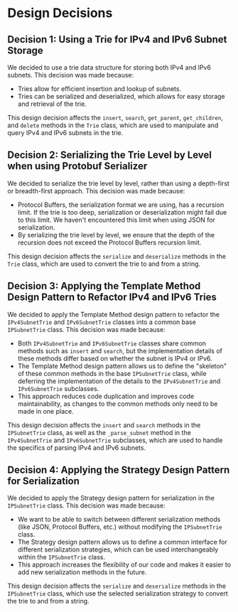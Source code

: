 # Design Decisions

## Decision 1: Using a Trie for IPv4 and IPv6 Subnet Storage

We decided to use a trie data structure for storing both IPv4 and IPv6 subnets. This decision was made because:

- Tries allow for efficient insertion and lookup of subnets.
- Tries can be serialized and deserialized, which allows for easy storage and retrieval of the trie.

This design decision affects the `insert`, `search`, `get_parent`, `get_children`, and `delete` methods in the `Trie` class, which are used to manipulate and query IPv4 and IPv6 subnets in the trie.

## Decision 2: Serializing the Trie Level by Level when using Protobuf Serializer

We decided to serialize the trie level by level, rather than using a depth-first or breadth-first approach. This decision was made because:

- Protocol Buffers, the serialization format we are using, has a recursion limit. If the trie is too deep, serialization or deserialization might fail due to this limit. We haven't encountered this limit when using JSON for serialization.
- By serializing the trie level by level, we ensure that the depth of the recursion does not exceed the Protocol Buffers recursion limit.

This design decision affects the `serialize` and `deserialize` methods in the `Trie` class, which are used to convert the trie to and from a string.

## Decision 3: Applying the Template Method Design Pattern to Refactor IPv4 and IPv6 Tries

We decided to apply the Template Method design pattern to refactor the `IPv4SubnetTrie` and `IPv6SubnetTrie` classes into a common base `IPSubnetTrie` class. This decision was made because:

- Both `IPv4SubnetTrie` and `IPv6SubnetTrie` classes share common methods such as `insert` and `search`, but the implementation details of these methods differ based on whether the subnet is IPv4 or IPv6.
- The Template Method design pattern allows us to define the "skeleton" of these common methods in the base `IPSubnetTrie` class, while deferring the implementation of the details to the `IPv4SubnetTrie` and `IPv6SubnetTrie` subclasses.
- This approach reduces code duplication and improves code maintainability, as changes to the common methods only need to be made in one place.

This design decision affects the `insert` and `search` methods in the `IPSubnetTrie` class, as well as the `_parse_subnet` method in the `IPv4SubnetTrie` and `IPv6SubnetTrie` subclasses, which are used to handle the specifics of parsing IPv4 and IPv6 subnets.

## Decision 4: Applying the Strategy Design Pattern for Serialization

We decided to apply the Strategy design pattern for serialization in the `IPSubnetTrie` class. This decision was made because:

- We want to be able to switch between different serialization methods (like JSON, Protocol Buffers, etc.) without modifying the `IPSubnetTrie` class.
- The Strategy design pattern allows us to define a common interface for different serialization strategies, which can be used interchangeably within the `IPSubnetTrie` class.
- This approach increases the flexibility of our code and makes it easier to add new serialization methods in the future.

This design decision affects the `serialize` and `deserialize` methods in the `IPSubnetTrie` class, which use the selected serialization strategy to convert the trie to and from a string.